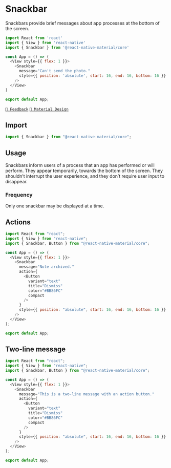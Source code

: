 # Snackbar

Snackbars provide brief messages about app processes at the bottom of the screen.

```js with-preview
import React from 'react'
import { View } from 'react-native'
import { Snackbar } from '@react-native-material/core'

const App = () => (
  <View style={{ flex: 1 }}>
    <Snackbar
      message="Can't send the photo."
      style={{ position: 'absolute', start: 16, end: 16, bottom: 16 }}
    />
  </View>
)

export default App;
```

[`💬 Feedback`](https://github.com/yamankatby/react-native-material/labels/component%3A%20Snackbar)
[`🎨 Material Design`](https://material.io/components/snackbars)

## Import

```js
import { Snackbar } from "@react-native-material/core";
```

## Usage

Snackbars inform users of a process that an app has performed or will perform. They appear temporarily, towards the
bottom of the screen. They shouldn’t interrupt the user experience, and they don’t require user input to disappear.

### Frequency

Only one snackbar may be displayed at a time.

## Actions

```js with-preview
import React from "react";
import { View } from "react-native";
import { Snackbar, Button } from "@react-native-material/core";

const App = () => (
  <View style={{ flex: 1 }}>
    <Snackbar
      message="Note archived."
      action={
        <Button
          variant="text"
          title="Dismiss"
          color="#BB86FC"
          compact
        />
      }
      style={{ position: "absolute", start: 16, end: 16, bottom: 16 }}
    />
  </View>
);

export default App;
```

## Two-line message

```js with-preview
import React from "react";
import { View } from "react-native";
import { Snackbar, Button } from "@react-native-material/core";

const App = () => (
  <View style={{ flex: 1 }}>
    <Snackbar
      message="This is a two-line message with an action button."
      action={
        <Button
          variant="text"
          title="Dismiss"
          color="#BB86FC"
          compact
        />
      }
      style={{ position: "absolute", start: 16, end: 16, bottom: 16 }}
    />
  </View>
);

export default App;
```
